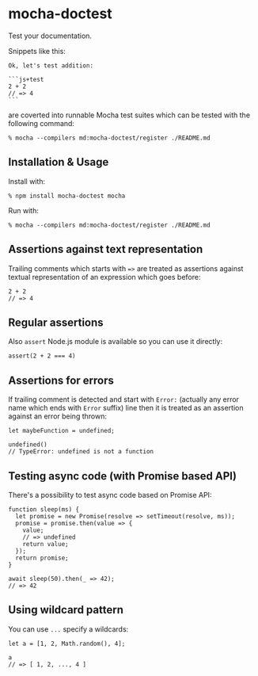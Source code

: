 # mocha-doctest

Test your documentation.

Snippets like this:

    Ok, let's test addition:

    ```js+test
    2 + 2
    // => 4
    ```

are coverted into runnable Mocha test suites which can be tested with the
following command:

```
% mocha --compilers md:mocha-doctest/register ./README.md
```

## Installation & Usage

Install with:

```
% npm install mocha-doctest mocha
```

Run with:

```
% mocha --compilers md:mocha-doctest/register ./README.md
```

## Assertions against text representation

Trailing comments which starts with `=>` are treated as assertions against
textual representation of an expression which goes before:

```js+test
2 + 2
// => 4
```

## Regular assertions

Also `assert` Node.js module is available so you can use it directly:

```js+test
assert(2 + 2 === 4)
```

## Assertions for errors

If trailing comment is detected and start with `Error:` (actually any error name
which ends with `Error` suffix) line then it is treated as an assertion against
an error being thrown:

```js+test
let maybeFunction = undefined;

undefined()
// TypeError: undefined is not a function
```

## Testing async code (with Promise based API)

There's a possibility to test async code based on Promise API:

```js+test
function sleep(ms) {
  let promise = new Promise(resolve => setTimeout(resolve, ms));
  promise = promise.then(value => {
    value;
    // => undefined
    return value;
  });
  return promise;
}

await sleep(50).then(_ => 42);
// => 42
```

## Using wildcard pattern

You can use `...` specify a wildcards:

```js+test
let a = [1, 2, Math.random(), 4];

a
// => [ 1, 2, ..., 4 ]
```

